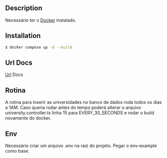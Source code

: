 ## Description

Necessário ter o [Docker](https://docs.docker.com/engine/install/) instalado.

## Installation

```bash
$ docker compose up -d --build
```

## Url Docs
[Url](http://localhost:3000/docs) Docs

## Rotina
A rotina para inserir as universidades no banco de dados roda todos os dias a 1AM.
Caso queria rodar antes do tempo poderá alterar o arquivo university.controller.ts linha 15
para EVERY_30_SECONDS e rodar o build novamente do docker.

## Env
Necessário criar um arquivo .env na raiz do projeto. Pegar o env-example como base.

